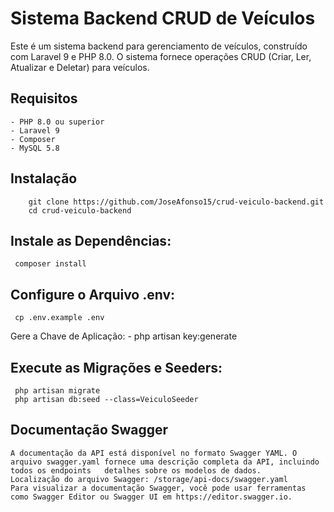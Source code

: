 # Sistema Backend CRUD de Veículos

Este é um sistema backend para gerenciamento de veículos, construído com Laravel 9 e PHP 8.0. O sistema fornece operações CRUD (Criar, Ler, Atualizar e Deletar) para veículos.

## Requisitos 
    - PHP 8.0 ou superior
    - Laravel 9
    - Composer
    - MySQL 5.8

## Instalação
    
        git clone https://github.com/JoseAfonso15/crud-veiculo-backend.git
        cd crud-veiculo-backend

## Instale as Dependências:
     composer install

## Configure o Arquivo .env:
     cp .env.example .env

Gere a Chave de Aplicação:
    - php artisan key:generate

## Execute as Migrações e Seeders:
     php artisan migrate
     php artisan db:seed --class=VeiculoSeeder

## Documentação Swagger
    A documentação da API está disponível no formato Swagger YAML. O arquivo swagger.yaml fornece uma descrição completa da API, incluindo todos os endpoints   detalhes sobre os modelos de dados.
    Localização do arquivo Swagger: /storage/api-docs/swagger.yaml
    Para visualizar a documentação Swagger, você pode usar ferramentas como Swagger Editor ou Swagger UI em https://editor.swagger.io.